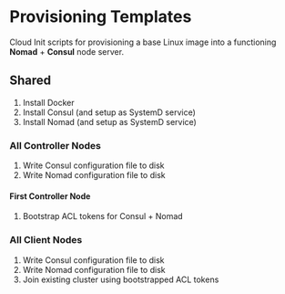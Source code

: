 # Provisioning Templates

Cloud Init scripts for provisioning a base Linux image into a functioning **Nomad** + **Consul** node server.

## Shared

1. Install Docker
2. Install Consul (and setup as SystemD service)
3. Install Nomad (and setup as SystemD service)

### All Controller Nodes

1. Write Consul configuration file to disk
2. Write Nomad configuration file to disk

#### First Controller Node

1. Bootstrap ACL tokens for Consul + Nomad

### All Client Nodes

1. Write Consul configuration file to disk
2. Write Nomad configuration file to disk
3. Join existing cluster using bootstrapped ACL tokens
